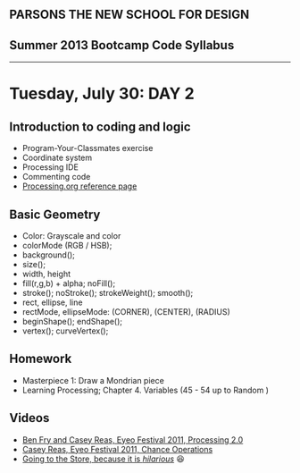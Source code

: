 ## PARSONS THE NEW SCHOOL FOR DESIGN
## Summer 2013 Bootcamp Code Syllabus
-------------------------------------------------------------------

# Tuesday, July 30: DAY 2

## Introduction to coding and logic
* Program-Your-Classmates exercise 
* Coordinate system
* Processing IDE
* Commenting code
* [Processing.org reference page](http://processing.org/reference/)

## Basic Geometry
* Color: Grayscale and color
* colorMode (RGB / HSB);
* background();
* size();
* width, height
* fill(r,g,b) + alpha; noFill();
* stroke(); noStroke(); strokeWeight(); smooth();
* rect, ellipse, line
* rectMode, ellipseMode: (CORNER), (CENTER), (RADIUS)
* beginShape(); endShape();
* vertex(); curveVertex();

## Homework
* Masterpiece 1: Draw a Mondrian piece
* Learning Processing; Chapter 4. Variables (45 - 54 up to Random )


## Videos
* [Ben Fry and Casey Reas, Eyeo Festival 2011, Processing 2.0](https://vimeo.com/28117873)
* [Casey Reas, Eyeo Festival 2011, Chance Operations](https://vimeo.com/45851523)
* [Going to the Store, because it is _hilarious_](http://www.youtube.com/watch?v=iRZ2Sh5-XuM) :laughing: